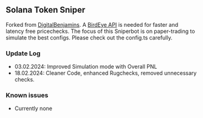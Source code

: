 ## Solana Token Sniper

Forked from [DigitalBenjamins](https://github.com/digbenjamins/SolanaTokenSniper/).
A [BirdEye API](https://docs.birdeye.so/) is needed for faster and latency free pricechecks.
The focus of this Sniperbot is on paper-trading to simulate the best configs. Please check out the config.ts carefully.



### Update Log
- 03.02.2024: Improved Simulation mode with Overall PNL
- 18.02.2024: Cleaner Code, enhanced Rugchecks, removed unnecessary checks.

### Known issues
- Currently none
